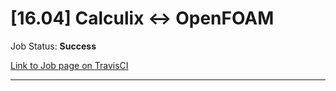 # [16.04] Calculix <-> OpenFOAM

Job Status: **Success**

[Link to Job page on TravisCI](https://travis-ci.org/precice/systemtests/jobs/641740841)

---